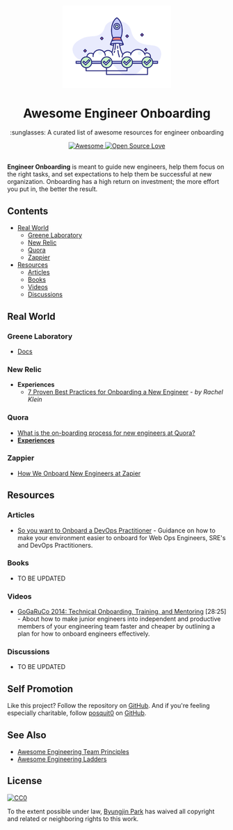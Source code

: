 <div align="center">
  <a href="https://github.com/posquit0/awesome-engineer-onboarding" title="Awesome Engineer Onboarding">
    <img width="250" src="media/onboarding.png" alt="Awesome Engineer Onboarding">
  </a>
  <br />
  <h1>Awesome Engineer Onboarding</h1>
</div>

<p align="center">
  :sunglasses: A curated list of awesome resources for engineer onboarding
</p>

<div align="center">
  <a href="https://awesome.re">
		<img src="https://awesome.re/badge.svg" alt="Awesome">
	</a>
  <a href="https://github.com/ellerbrock/open-source-badge/">
    <img alt="Open Source Love" src="https://badges.frapsoft.com/os/v1/open-source.svg?v=103" />
  </a>
</div>

<br />

**Engineer Onboarding** is meant to guide new engineers, help them focus on the right tasks, and set expectations to help them be successful at new organization. Onboarding has a high return on investment; the more effort you put in, the better the result.



## Contents

* [Real World](#real-world)
  * [Greene Laboratory](#greene-laboratory)
  * [New Relic](#new-relic)
  * [Quora](#quora)
  * [Zappier](#zappier)
* [Resources](#resources)
  * [Articles](#articles)
  * [Books](#books)
  * [Videos](#videos)
  * [Discussions](#discussions)


## Real World

### Greene Laboratory

* [Docs](https://github.com/greenelab/onboarding)

### New Relic

* **Experiences**
  * [7 Proven Best Practices for Onboarding a New Engineer](https://blog.newrelic.com/culture/engineer-onboarding-best-practices/) - *by Rachel Klein*

### Quora

* [What is the on-boarding process for new engineers at Quora?](https://www.quora.com/What-is-the-on-boarding-process-for-new-engineers-at-Quora-Is-there-any-such-process-at-all-Does-Quora-train-their-employees-in-a-fashion-similar-to-Facebook-or-are-they-asked-to-start-writing-code-straight-away)
* [**Experiences**](https://www.quora.com/What-is-the-onboarding-process-like-for-new-engineers-at-Quora)

### Zappier

* [How We Onboard New Engineers at Zapier](https://zapier.com/engineering/engineer-onboarding/)

## Resources

### Articles

* [So you want to Onboard a DevOps Practitioner](https://github.com/actionjack/so-you-want-to-onboard-a-devops-engineer) - Guidance on how to make your environment easier to onboard for Web Ops Engineers, SRE's and DevOps Practitioners.

### Books

* TO BE UPDATED

### Videos

* [GoGaRuCo 2014: Technical Onboarding, Training, and Mentoring](https://www.youtube.com/watch?v=3XfwanJe77s) [28:25] - About how to make junior engineers into independent and productive members of your engineering team faster and cheaper by outlining a plan for how to onboard engineers effectively.

### Discussions

* TO BE UPDATED


## Self Promotion

Like this project? Follow the repository on [GitHub](https://github.com/posquit0/awesome-engineer-onboarding). And if you're feeling especially charitable, follow [posquit0](https://posquit0.com) on [GitHub](https://github.com/posquit0).


## See Also

* [Awesome Engineering Team Principles](https://github.com/posquit0/awesome-engineering-team-principles)
* [Awesome Engineering Ladders](https://github.com/posquit0/awesome-engineering-ladders)


## License

[![CC0](http://mirrors.creativecommons.org/presskit/buttons/88x31/svg/cc-zero.svg)](https://creativecommons.org/publicdomain/zero/1.0/)

To the extent possible under law, [Byungjin Park](http://www.posquit0.com) has waived all copyright and related or neighboring rights to this work.
